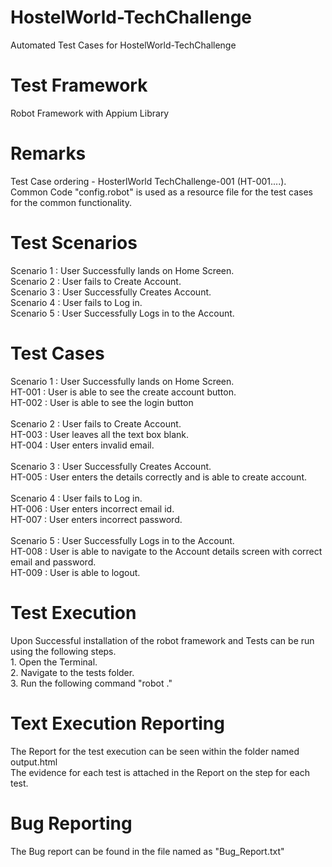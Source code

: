 # HostelWorld-TechChallenge
 Automated Test Cases for HostelWorld-TechChallenge

# Test Framework
Robot Framework with Appium Library

# Remarks
Test Case ordering - HosterlWorld TechChallenge-001 (HT-001....).<br />
Common Code "config.robot" is used as a resource file for the test cases for the common functionality.<br />


# Test Scenarios
Scenario 1 : User Successfully lands on Home Screen.<br />
Scenario 2 : User fails to Create Account.<br />
Scenario 3 : User Successfully Creates Account.<br />
Scenario 4 : User fails to Log in.<br />
Scenario 5 : User Successfully Logs in to the Account.<br />

# Test Cases
Scenario 1 : User Successfully lands on Home Screen.<br />
    HT-001 : User is able to see the create account button.<br />
    HT-002 : User is able to see the login button<br />
<br />
Scenario 2 : User fails to Create Account.<br />
    HT-003 : User leaves all the text box blank.<br />
    HT-004 : User enters invalid email.<br />
<br />
Scenario 3 : User Successfully Creates Account.<br />
    HT-005 : User enters the details correctly and is able to create account.<br />
<br />
Scenario 4 : User fails to Log in.<br />
    HT-006 : User enters incorrect email id.<br />
    HT-007 : User enters incorrect password.<br />
<br />
Scenario 5 : User Successfully Logs in to the Account.<br />
    HT-008 : User is able to navigate to the Account details screen with correct email and password.<br />
    HT-009 : User is able to logout.<br />

# Test Execution
Upon Successful installation of the robot framework and Tests can be run using the following steps.<br />
    1. Open the Terminal.<br />
    2. Navigate to the tests folder.<br />
    3. Run the following command "robot ."<br />

# Text Execution Reporting
The Report for the test execution can be seen within the folder named output.html<br />
The evidence for each test is attached in the Report on the step for each test.<br />

# Bug Reporting
The Bug report can be found in the file named as "Bug_Report.txt"